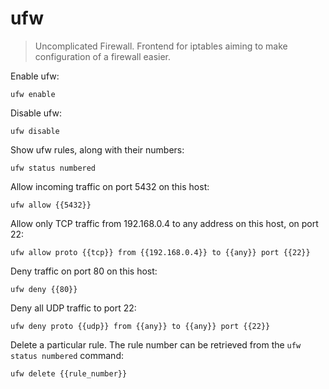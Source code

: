 ufw
===

> Uncomplicated Firewall.
> Frontend for iptables aiming to make configuration of a firewall easier.

Enable ufw:

    ufw enable

Disable ufw:

    ufw disable

Show ufw rules, along with their numbers:

    ufw status numbered

Allow incoming traffic on port 5432 on this host:

    ufw allow {{5432}}

Allow only TCP traffic from 192.168.0.4 to any address on this host, on port 22:

    ufw allow proto {{tcp}} from {{192.168.0.4}} to {{any}} port {{22}}

Deny traffic on port 80 on this host:

    ufw deny {{80}}

Deny all UDP traffic to port 22:

    ufw deny proto {{udp}} from {{any}} to {{any}} port {{22}}

Delete a particular rule. The rule number can be retrieved from the `ufw status numbered` command:

    ufw delete {{rule_number}}
